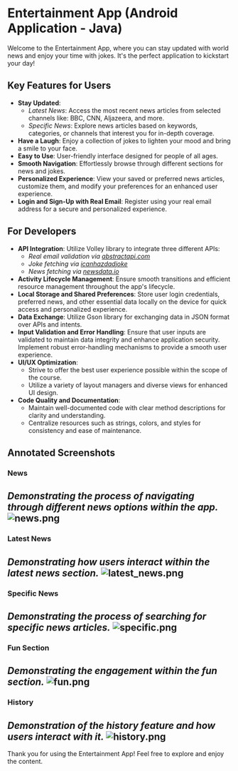 # Entertainment App (Android Application - Java)

Welcome to the Entertainment App, where you can stay updated with world news and enjoy your time with jokes. It's the perfect application to kickstart your day!

## Key Features for Users

- **Stay Updated**:
  - *Latest News*: Access the most recent news articles from selected channels like: BBC, CNN, Aljazeera, and more.
  - *Specific News*: Explore news articles based on keywords, categories, or channels that interest you for in-depth coverage.
- **Have a Laugh**: Enjoy a collection of jokes to lighten your mood and bring a smile to your face.
- **Easy to Use**: User-friendly interface designed for people of all ages.
- **Smooth Navigation**: Effortlessly browse through different sections for news and jokes.
- **Personalized Experience**: View your saved or preferred news articles, customize them, and modify your preferences for an enhanced user experience.
- **Login and Sign-Up with Real Email**: Register using your real email address for a secure and personalized experience.


## For Developers

- **API Integration**: Utilize Volley library to integrate three different APIs:
  - *Real email validation via [abstractapi.com](https://www.abstractapi.com/)*
  - *Joke fetching via [icanhazdadjoke](https://www.icanhazdadjoke.com/)*
  - *News fetching via [newsdata.io](https://newsdata.io)*
- **Activity Lifecycle Management**: Ensure smooth transitions and efficient resource management throughout the app's lifecycle.
- **Local Storage and Shared Preferences**: Store user login credentials, preferred news, and other essential data locally on the device for quick access and personalized experience.
- **Data Exchange**: Utilize Gson library for exchanging data in JSON format over APIs and intents.
- **Input Validation and Error Handling**: Ensure that user inputs are validated to maintain data integrity and enhance application security. Implement robust error-handling mechanisms to provide a smooth user experience.
- **UI/UX Optimization**: 
  - Strive to offer the best user experience possible within the scope of the course.
  - Utilize a variety of layout managers and diverse views for enhanced UI design.
- **Code Quality and Documentation**: 
  - Maintain well-documented code with clear method descriptions for clarity and understanding.
  - Centralize resources such as strings, colors, and styles for consistency and ease of maintenance.

## Annotated Screenshots

### News
*Demonstrating the process of navigating through different news options within the app.*
![news.png](app%2Fsrc%2Fmain%2Fres%2Fdrawable%2Fannotated_screenshots%2Fnews.png)
---

### Latest News
*Demonstrating how users interact within the latest news section.*
![latest_news.png](app%2Fsrc%2Fmain%2Fres%2Fdrawable%2Fannotated_screenshots%2Flatest_news.png)
---

### Specific News
*Demonstrating the process of searching for specific news articles.*
![specific.png](app%2Fsrc%2Fmain%2Fres%2Fdrawable%2Fannotated_screenshots%2Fspecific.png)
---

### Fun Section
*Demonstrating the engagement within the fun section.*
![fun.png](app%2Fsrc%2Fmain%2Fres%2Fdrawable%2Fannotated_screenshots%2Ffun.png)
---

### History
*Demonstration of the history feature and how users interact with it.*
![history.png](app%2Fsrc%2Fmain%2Fres%2Fdrawable%2Fannotated_screenshots%2Fhistory.png)
---

Thank you for using the Entertainment App! Feel free to explore and enjoy the content.
